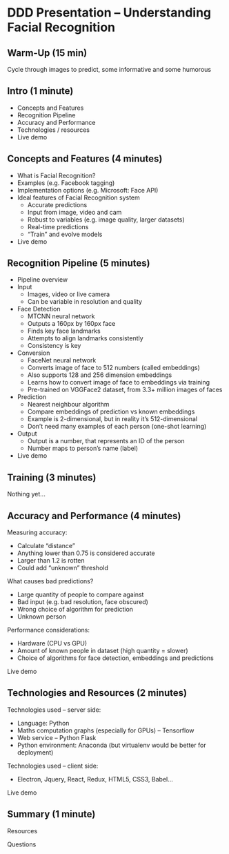 # DDD Presentation – Understanding Facial Recognition

## Warm-Up (15 min)
Cycle through images to predict, some informative and some humorous

## Intro (1 minute)
* Concepts and Features
* Recognition Pipeline
* Accuracy and Performance
* Technologies / resources
* Live demo

## Concepts and Features (4 minutes)
* What is Facial Recognition?
* Examples (e.g. Facebook tagging)
* Implementation options (e.g. Microsoft: Face API)
* Ideal features of Facial Recognition system
    * Accurate predictions
    * Input from image, video and cam
    * Robust to variables (e.g. image quality, larger datasets)
    * Real-time predictions
    * “Train” and evolve models
* Live demo


## Recognition Pipeline (5 minutes)
* Pipeline overview
* Input
    * Images, video or live camera
    * Can be variable in resolution and quality
* Face Detection
    * MTCNN neural network
    * Outputs a 160px by 160px face
    * Finds key face landmarks
    * Attempts to align landmarks consistently
    * Consistency is key
* Conversion
    * FaceNet neural network
    * Converts image of face to 512 numbers (called embeddings)
    * Also supports 128 and 256 dimension embeddings
    * Learns how to convert image of face to embeddings via training
    * Pre-trained on VGGFace2 dataset, from 3.3+ million images of faces
* Prediction
    * Nearest neighbour algorithm
    * Compare embeddings of prediction vs known embeddings
    * Example is 2-dimensional, but in reality it’s 512-dimensional
    * Don’t need many examples of each person (one-shot learning)
* Output
    * Output is a number, that represents an ID of the person
    * Number maps to person’s name (label)
* Live demo


## Training (3 minutes)
Nothing yet...

## Accuracy and Performance (4 minutes)
Measuring accuracy:
* Calculate “distance”
* Anything lower than 0.75 is considered accurate
* Larger than 1.2 is rotten
* Could add “unknown” threshold

What causes bad predictions?
* Large quantity of people to compare against
* Bad input (e.g. bad resolution, face obscured)
* Wrong choice of algorithm for prediction
* Unknown person

Performance considerations:
* Hardware (CPU vs GPU)
* Amount of known people in dataset (high quantity = slower)
* Choice of algorithms for face detection, embeddings and predictions

Live demo

## Technologies and Resources (2 minutes)
Technologies used – server side:
* Language: Python
* Maths computation graphs (especially for GPUs) – Tensorflow
* Web service – Python Flask
* Python environment: Anaconda (but virtualenv would be better for deployment)

Technologies used – client side:
* Electron, Jquery, React, Redux, HTML5, CSS3, Babel…

Live demo


## Summary (1 minute)
Resources

Questions


